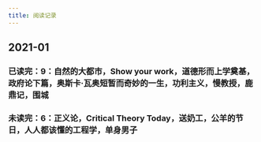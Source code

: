 ```yaml
---
title: 阅读记录
---
```


## 2021-01
### 已读完：9：自然的大都市，Show your work，道德形而上学奠基，政府论下篇，奥斯卡·瓦奥短暂而奇妙的一生，功利主义，慢教授，鹿鼎记，围城
### 未读完：6：正义论，Critical Theory Today，送奶工，公羊的节日，人人都该懂的工程学，单身男子
